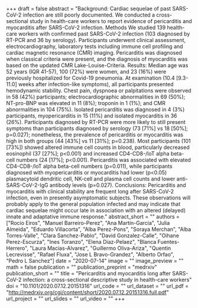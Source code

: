 +++
draft = false
abstract = "Background: Cardiac sequelae of past SARS-CoV-2 infection are still poorly documented. We conducted a cross-sectional study in health-care workers to report evidence of pericarditis and myocarditis after SARS-CoV-2 infection. Methods We studied 139 health-care workers with confirmed past SARS-CoV-2 infection (103 diagnosed by RT-PCR and 36 by serology). Participants underwent clinical assessment, electrocardiography, laboratory tests including immune cell profiling and cardiac magnetic resonance (CMR) imaging. Pericarditis was diagnosed when classical criteria were present, and the diagnosis of myocarditis was based on the updated CMR Lake-Louise-Criteria. Results: Median age was 52 years (IQR 41-57), 100 (72%) were women, and 23 (16%) were previously hospitalized for Covid-19 pneumonia. At examination (10.4 [9.3-11.0] weeks after infection-like symptoms), all participants presented hemodynamic stability. Chest pain, dyspnoea or palpitations were observed in 58 (42%) participants; electrocardiographic abnormalities in 69 (50%); NT-pro-BNP was elevated in 11 (8%); troponin in 1 (1%); and CMR abnormalities in 104 (75%). Isolated pericarditis was diagnosed in 4 (3%) participants, myopericarditis in 15 (11%) and isolated myocarditis in 36 (26%). Participants diagnosed by RT-PCR were more likely to still present symptoms than participants diagnosed by serology (73 [71%] vs 18 [50%]; p=0.027); nonetheless, the prevalence of pericarditis or myocarditis was high in both groups (44 [43%] vs 11 [31%]; p=0.238). Most participants (101 [73%]) showed altered immune cell counts in blood, particularly decreased eosinophil (37 [27%]; p<0.001) and increased CD4-CD8-/loT alpha beta-cell numbers (24 [17%]; p<0.001). Pericarditis was associated with elevated CD4-CD8-/loT alpha beta-cell numbers (p=0.011), while participants diagnosed with myopericarditis or myocarditis had lower (p<0.05) plasmacytoid dendritic cell, NK-cell and plasma cell counts and lower anti-SARS-CoV-2-IgG antibody levels (p=0.027). Conclusions: Pericarditis and myocarditis with clinical stability are frequent long after SARS-CoV-2 infection, even in presently asymptomatic subjects. These observations will probably apply to the general population infected and may indicate that cardiac sequelae might occur late in association with an altered (delayed) innate and adaptative immune response."
abstract_short = ""
authors = ["Rocio Eiros", "Manuel Barreiro-Perez", "Ana Martin-Garcia", "Julia Almeida", "Eduardo Villacorta", "Alba Perez-Pons", "Soraya Merchan", "Alba Torres-Valle", "Clara Sanchez-Pablo", "David Gonzalez-Calle", "Oihane Perez-Escurza", "Ines Toranzo", "Elena Diaz-Pelaez", "Blanca Fuentes-Herrero", "Laura Macias-Alvarez", "Guillermo Oliva-Ariza", "Quentin Lecrevisse", "Rafael Fluxa", "Jose L Bravo-Grandez", "Alberto Orfao", "Pedro L Sanchez"]
date = "2020-07-14"
image = ""
image_preview = ""
math = false
publication = ""
publication_preprint = "medrxiv"
publication_short = ""
title = "Pericarditis and myocarditis long after SARS-CoV-2 infection: a cross-sectional descriptive study in health-care workers"
doi = "10.1101/2020.07.12.20151316"
url_code = ""
url_dataset = ""
url_pdf = "http://medrxiv.org/cgi/content/short/2020.07.12.20151316.full.pdf"
url_project = ""
url_slides = ""
url_video = ""
+++